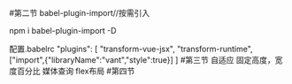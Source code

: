 #第二节
babel-plugin-import//按需引入

npm i babel-plugin-import -D

配置.babelrc
"plugins": [
      "transform-vue-jsx", 
      "transform-runtime",
      ["import",{"libraryName":"vant","style":true}]
  ]
#第三节
自适应
固定高度，宽度百分比
媒体查询
flex布局
#第四节




